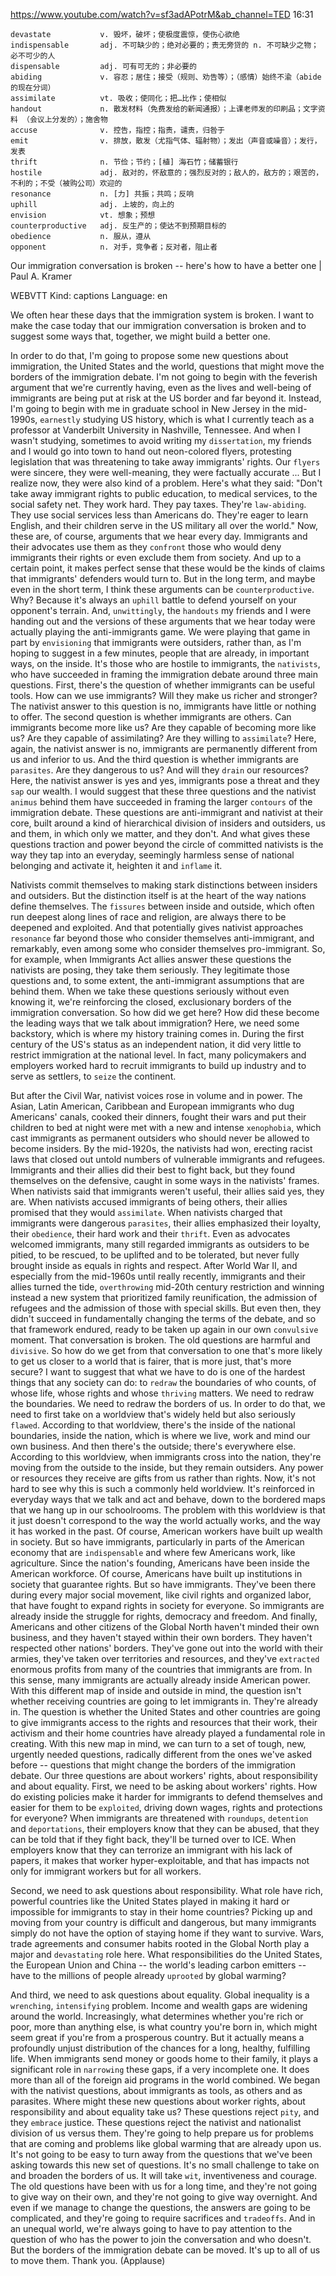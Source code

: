https://www.youtube.com/watch?v=sf3adAPotrM&ab_channel=TED 
16:31
```  
devastate           v. 毁坏，破坏；使极度震惊，使伤心欲绝    
indispensable       adj. 不可缺少的；绝对必要的；责无旁贷的 n. 不可缺少之物；必不可少的人
dispensable         adj. 可有可无的；非必要的
abiding             v. 容忍；居住；接受（规则、劝告等）；（感情）始终不渝（abide 的现在分词）
assimilate          vt. 吸收；使同化；把…比作；使相似    
handout             n. 散发材料（免费发给的新闻通报）；上课老师发的印刷品；文字资料 （会议上分发的）；施舍物
accuse              v. 控告，指控；指责，谴责，归咎于
emit                v. 排放，散发（尤指气体、辐射物）；发出（声音或噪音）；发行，发表   
thrift              n. 节俭；节约；[植] 海石竹；储蓄银行    
hostile             adj. 敌对的，怀敌意的；强烈反对的；敌人的，敌方的；艰苦的，不利的；不受（被购公司）欢迎的
resonance           n. [力] 共振；共鸣；反响
uphill              adj. 上坡的，向上的
envision            vt. 想象；预想    
counterproductive   adj. 反生产的；使达不到预期目标的  
obedience           n. 服从，遵从  
opponent            n. 对手，竞争者；反对者，阻止者
```

Our immigration conversation is broken -- here's how to have a better one | Paul A. Kramer 

WEBVTT Kind: captions Language: en 

We often hear these days that the immigration system is broken. I want to make the case today that our immigration conversation is broken and to suggest some ways that, together, we might build a better one. 

In order to do that, I'm going to propose some new questions about immigration, the United States and the world, questions that might move the borders of the immigration debate. I'm not going to begin with the feverish argument that we're currently having, even as the lives and well-being of immigrants are being put at risk at the US border and far beyond it. Instead, I'm going to begin with me in graduate school in New Jersey in the mid-1990s, `earnestly` studying US history, which is what I currently teach as a professor at Vanderbilt University in Nashville, Tennessee. And when I wasn't studying, sometimes to avoid writing my `dissertation`, my friends and I would go into town to hand out neon-colored flyers, protesting legislation that was threatening to take away immigrants' rights. Our `flyers` were sincere, they were well-meaning, they were factually accurate ... But I realize now, they were also kind of a problem. Here's what they said: "Don't take away immigrant rights to public education, to medical services, to the social safety net. They work hard. They pay taxes. They're `law-abiding`. They use social services less than Americans do. They're eager to learn English, and their children serve in the US military all over the world." Now, these are, of course, arguments that we hear every day. Immigrants and their advocates use them as they `confront` those who would deny immigrants their rights or even exclude them from society. And up to a certain point, it makes perfect sense that these would be the kinds of claims that immigrants' defenders would turn to. But in the long term, and maybe even in the short term, I think these arguments can be `counterproductive`. Why? Because it's always an `uphill` battle to defend yourself on your opponent's terrain. And, `unwittingly`, the `handouts` my friends and I were handing out and the versions of these arguments that we hear today were actually playing the anti-immigrants game. We were playing that game in part by `envisioning` that immigrants were outsiders, rather than, as I'm hoping to suggest in a few minutes, people that are already, in important ways, on the inside. It's those who are hostile to immigrants, the `nativists`, who have succeeded in framing the immigration debate around three main questions. First, there's the question of whether immigrants can be useful tools. How can we use immigrants? Will they make us richer and stronger? The nativist answer to this question is no, immigrants have little or nothing to offer. The second question is whether immigrants are others. Can immigrants become more like us? Are they capable of becoming more like us? Are they capable of assimilating? Are they willing to `assimilate`? Here, again, the nativist answer is no, immigrants are permanently different from us and inferior to us. And the third question is whether immigrants are `parasites`. Are they dangerous to us? And will they `drain` our resources? Here, the nativist answer is yes and yes, immigrants pose a threat and they `sap` our wealth. I would suggest that these three questions and the nativist `animus` behind them have succeeded in framing the larger `contours` of the immigration debate. These questions are anti-immigrant and nativist at their core, built around a kind of hierarchical division of insiders and outsiders, us and them, in which only we matter, and they don't. And what gives these questions traction and power beyond the circle of committed nativists is the way they tap into an everyday, seemingly harmless sense of national belonging and activate it, heighten it and `inflame` it. 

Nativists commit themselves to making stark distinctions between insiders and outsiders. But the distinction itself is at the heart of the way nations define themselves. The `fissures` between inside and outside, which often run deepest along lines of race and religion, are always there to be deepened and exploited. And that potentially gives nativist approaches `resonance` far beyond those who consider themselves anti-immigrant, and remarkably, even among some who consider themselves pro-immigrant. So, for example, when Immigrants Act allies answer these questions the nativists are posing, they take them seriously. They legitimate those questions and, to some extent, the anti-immigrant assumptions that are behind them. When we take these questions seriously without even knowing it, we're reinforcing the closed, exclusionary borders of the immigration conversation. So how did we get here? How did these become the leading ways that we talk about immigration? Here, we need some backstory, which is where my history training comes in. During the first century of the US's status as an independent nation, it did very little to restrict immigration at the national level. In fact, many policymakers and employers worked hard to recruit immigrants to build up industry and to serve as settlers, to `seize` the continent. 

But after the Civil War, nativist voices rose in volume and in power. The Asian, Latin American, Caribbean and European immigrants who dug Americans' canals, cooked their dinners, fought their wars and put their children to bed at night were met with a new and intense `xenophobia`, which cast immigrants as permanent outsiders who should never be allowed to become insiders. By the mid-1920s, the nativists had won, erecting racist laws that closed out untold numbers of vulnerable immigrants and refugees. Immigrants and their allies did their best to fight back, but they found themselves on the defensive, caught in some ways in the nativists' frames. When nativists said that immigrants weren't useful, their allies said yes, they are. When nativists accused immigrants of being others, their allies promised that they would `assimilate`. When nativists charged that immigrants were dangerous `parasites`, their allies emphasized their loyalty, their `obedience`, their hard work and their `thrift`. Even as advocates welcomed immigrants, many still regarded immigrants as outsiders to be pitied, to be rescued, to be uplifted and to be tolerated, but never fully brought inside as equals in rights and respect. After World War II, and especially from the mid-1960s until really recently, immigrants and their allies turned the tide, `overthrowing` mid-20th century restriction and winning instead a new system that prioritized family reunification, the admission of refugees and the admission of those with special skills. But even then, they didn't succeed in fundamentally changing the terms of the debate, and so that framework endured, ready to be taken up again in our own `convulsive` moment. That conversation is broken. The old questions are harmful and `divisive`. So how do we get from that conversation to one that's more likely to get us closer to a world that is fairer, that is more just, that's more secure? I want to suggest that what we have to do is one of the hardest things that any society can do: to `redraw` the boundaries of who counts, of whose life, whose rights and whose `thriving` matters. We need to redraw the boundaries. We need to redraw the borders of us. In order to do that, we need to first take on a worldview that's widely held but also seriously `flawed`. According to that worldview, there's the inside of the national boundaries, inside the nation, which is where we live, work and mind our own business. And then there's the outside; there's everywhere else. According to this worldview, when immigrants cross into the nation, they're moving from the outside to the inside, but they remain outsiders. Any power or resources they receive are gifts from us rather than rights. Now, it's not hard to see why this is such a commonly held worldview. It's reinforced in everyday ways that we talk and act and behave, down to the bordered maps that we hang up in our schoolrooms. The problem with this worldview is that it just doesn't correspond to the way the world actually works, and the way it has worked in the past. Of course, American workers have built up wealth in society. But so have immigrants, particularly in parts of the American economy that are `indispensable` and where few Americans work, like agriculture. Since the nation's founding, Americans have been inside the American workforce. Of course, Americans have built up institutions in society that guarantee rights. But so have immigrants. They've been there during every major social movement, like civil rights and organized labor, that have fought to expand rights in society for everyone. So immigrants are already inside the struggle for rights, democracy and freedom. And finally, Americans and other citizens of the Global North haven't minded their own business, and they haven't stayed within their own borders. They haven't respected other nations' borders. They've gone out into the world with their armies, they've taken over territories and resources, and they've `extracted` enormous profits from many of the countries that immigrants are from. In this sense, many immigrants are actually already inside American power. With this different map of inside and outside in mind, the question isn't whether receiving countries are going to let immigrants in. They're already in. The question is whether the United States and other countries are going to give immigrants access to the rights and resources that their work, their activism and their home countries have already played a fundamental role in creating. With this new map in mind, we can turn to a set of tough, new, urgently needed questions, radically different from the ones we've asked before -- questions that might change the borders of the immigration debate. Our three questions are about workers' rights, about responsibility and about equality. First, we need to be asking about workers' rights. How do existing policies make it harder for immigrants to defend themselves and easier for them to be `exploited`, driving down wages, rights and protections for everyone? When immigrants are threatened with `roundups`, `detention` and `deportations`, their employers know that they can be abused, that they can be told that if they fight back, they'll be turned over to ICE. When employers know that they can terrorize an immigrant with his lack of papers, it makes that worker hyper-exploitable, and that has impacts not only for immigrant workers but for all workers. 

Second, we need to ask questions about responsibility. What role have rich, powerful countries like the United States played in making it hard or impossible for immigrants to stay in their home countries? Picking up and moving from your country is difficult and dangerous, but many immigrants simply do not have the option of staying home if they want to survive. Wars, trade agreements and consumer habits rooted in the Global North play a major and `devastating` role here. What responsibilities do the United States, the European Union and China -- the world's leading carbon emitters -- have to the millions of people already `uprooted` by global warming? 

And third, we need to ask questions about equality. Global inequality is a `wrenching`, `intensifying` problem. Income and wealth gaps are widening around the world. Increasingly, what determines whether you're rich or poor, more than anything else, is what country you're born in, which might seem great if you're from a prosperous country. But it actually means a profoundly unjust distribution of the chances for a long, healthy, fulfilling life. When immigrants send money or goods home to their family, it plays a significant role in `narrowing` these gaps, if a very incomplete one. It does more than all of the foreign aid programs in the world combined. We began with the nativist questions, about immigrants as tools, as others and as parasites. Where might these new questions about worker rights, about responsibility and about equality take us? These questions reject `pity`, and they `embrace` justice. These questions reject the nativist and nationalist division of us versus them. They're going to help prepare us for problems that are coming and problems like global warming that are already upon us. It's not going to be easy to turn away from the questions that we've been asking towards this new set of questions. It's no small challenge to take on and broaden the borders of us. It will take `wit`, inventiveness and courage. The old questions have been with us for a long time, and they're not going to give way on their own, and they're not going to give way overnight. And even if we manage to change the questions, the answers are going to be complicated, and they're going to require sacrifices and `tradeoffs`. And in an unequal world, we're always going to have to pay attention to the question of who has the power to join the conversation and who doesn't. But the borders of the immigration debate can be moved. It's up to all of us to move them. Thank you. (Applause)

